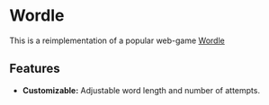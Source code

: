# Wordle

This is a reimplementation of a popular web-game [Wordle](https://www.nytimes.com/games/wordle/)

## Features

- **Customizable:** Adjustable word length and number of attempts.
